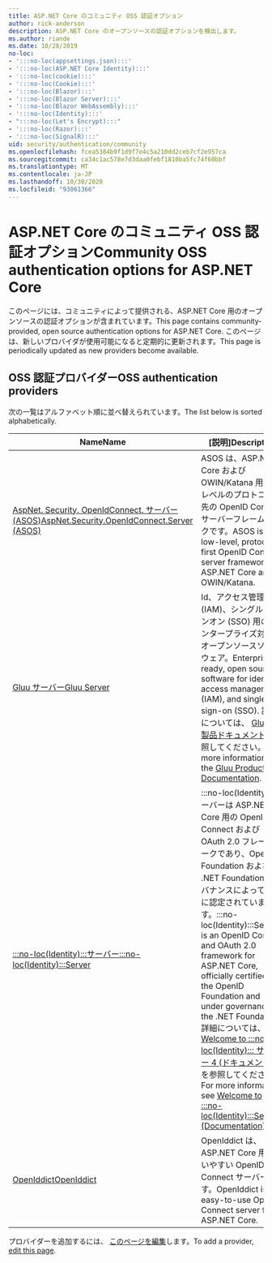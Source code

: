 ```yaml
---
title: ASP.NET Core のコミュニティ OSS 認証オプション
author: rick-anderson
description: ASP.NET Core のオープンソースの認証オプションを検出します。
ms.author: riande
ms.date: 10/28/2019
no-loc:
- ':::no-loc(appsettings.json):::'
- ':::no-loc(ASP.NET Core Identity):::'
- ':::no-loc(cookie):::'
- ':::no-loc(Cookie):::'
- ':::no-loc(Blazor):::'
- ':::no-loc(Blazor Server):::'
- ':::no-loc(Blazor WebAssembly):::'
- ':::no-loc(Identity):::'
- ":::no-loc(Let's Encrypt):::"
- ':::no-loc(Razor):::'
- ':::no-loc(SignalR):::'
uid: security/authentication/community
ms.openlocfilehash: fcea5384b9f1d9f7e4c5a210dd2ceb7cf2e957ca
ms.sourcegitcommit: ca34c1ac578e7d3daa0febf1810ba5fc74f60bbf
ms.translationtype: MT
ms.contentlocale: ja-JP
ms.lasthandoff: 10/30/2020
ms.locfileid: "93061366"
---
```

# <a name="community-oss-authentication-options-for-aspnet-core"></a><span data-ttu-id="50173-103">ASP.NET Core のコミュニティ OSS 認証オプション</span><span class="sxs-lookup"><span data-stu-id="50173-103">Community OSS authentication options for ASP.NET Core</span></span>

<span data-ttu-id="50173-104">このページには、コミュニティによって提供される、ASP.NET Core 用のオープンソースの認証オプションが含まれています。</span><span class="sxs-lookup"><span data-stu-id="50173-104">This page contains community-provided, open source authentication options for ASP.NET Core.</span></span> <span data-ttu-id="50173-105">このページは、新しいプロバイダが使用可能になると定期的に更新されます。</span><span class="sxs-lookup"><span data-stu-id="50173-105">This page is periodically updated as new providers become available.</span></span>

## <a name="oss-authentication-providers"></a><span data-ttu-id="50173-106">OSS 認証プロバイダー</span><span class="sxs-lookup"><span data-stu-id="50173-106">OSS authentication providers</span></span>

<span data-ttu-id="50173-107">次の一覧はアルファベット順に並べ替えられています。</span><span class="sxs-lookup"><span data-stu-id="50173-107">The list below is sorted alphabetically.</span></span>

| <span data-ttu-id="50173-108">Name</span><span class="sxs-lookup"><span data-stu-id="50173-108">Name</span></span> | <span data-ttu-id="50173-109">[説明]</span><span class="sxs-lookup"><span data-stu-id="50173-109">Description</span></span> |
| ---- | ----------- |
| [<span data-ttu-id="50173-110">AspNet. Security. OpenIdConnect. サーバー (ASOS)</span><span class="sxs-lookup"><span data-stu-id="50173-110">AspNet.Security.OpenIdConnect.Server (ASOS)</span></span>](https://github.com/aspnet-contrib/AspNet.Security.OpenIdConnect.Server) | <span data-ttu-id="50173-111">ASOS は、ASP.NET Core および OWIN/Katana 用の低レベルのプロトコル優先の OpenID Connect サーバーフレームワークです。</span><span class="sxs-lookup"><span data-stu-id="50173-111">ASOS is a low-level, protocol-first OpenID Connect server framework for ASP.NET Core and OWIN/Katana.</span></span> |
| [<span data-ttu-id="50173-112">Gluu サーバー</span><span class="sxs-lookup"><span data-stu-id="50173-112">Gluu Server</span></span>](https://gluu.org/) | <span data-ttu-id="50173-113">Id、アクセス管理 (IAM)、シングルサインオン (SSO) 用のエンタープライズ対応のオープンソースソフトウェア。</span><span class="sxs-lookup"><span data-stu-id="50173-113">Enterprise ready, open source software for identity, access management (IAM), and single sign-on (SSO).</span></span> <span data-ttu-id="50173-114">詳細については、 [Gluu の製品ドキュメント](https://gluu.org/docs/)を参照してください。</span><span class="sxs-lookup"><span data-stu-id="50173-114">For more information, see the [Gluu Product Documentation](https://gluu.org/docs/).</span></span> |
| [<span data-ttu-id="50173-115">:::no-loc(Identity):::サーバー</span><span class="sxs-lookup"><span data-stu-id="50173-115">:::no-loc(Identity):::Server</span></span>](https://identityserver.io/) | <span data-ttu-id="50173-116">:::no-loc(Identity):::サーバーは ASP.NET Core 用の OpenID Connect および OAuth 2.0 フレームワークであり、OpenID Foundation および .NET Foundation のガバナンスによって正式に認定されています。</span><span class="sxs-lookup"><span data-stu-id="50173-116">:::no-loc(Identity):::Server is an OpenID Connect and OAuth 2.0 framework for ASP.NET Core, officially certified by the OpenID Foundation and under governance of the .NET Foundation.</span></span> <span data-ttu-id="50173-117">詳細については、「 [Welcome to :::no-loc(Identity)::: サーバー 4 (ドキュメント)](https://identityserver4.readthedocs.io/en/latest/)」を参照してください。</span><span class="sxs-lookup"><span data-stu-id="50173-117">For more information, see [Welcome to :::no-loc(Identity):::Server4 (Documentation)](https://identityserver4.readthedocs.io/en/latest/).</span></span> |
| [<span data-ttu-id="50173-118">OpenIddict</span><span class="sxs-lookup"><span data-stu-id="50173-118">OpenIddict</span></span>](https://github.com/openiddict/openiddict-core) | <span data-ttu-id="50173-119">OpenIddict は、ASP.NET Core 用の使いやすい OpenID Connect サーバーです。</span><span class="sxs-lookup"><span data-stu-id="50173-119">OpenIddict is an easy-to-use OpenID Connect server for ASP.NET Core.</span></span> |

<span data-ttu-id="50173-120">プロバイダーを追加するには、 [このページを編集](https://github.com/login?return_to=https%3A%2F%2Fgithub.com%2Faspnet%2FDocs%2Fedit%2Fmaster%2Faspnetcore%2Fsecurity%2Fauthentication%2Fcommunity.md)します。</span><span class="sxs-lookup"><span data-stu-id="50173-120">To add a provider, [edit this page](https://github.com/login?return_to=https%3A%2F%2Fgithub.com%2Faspnet%2FDocs%2Fedit%2Fmaster%2Faspnetcore%2Fsecurity%2Fauthentication%2Fcommunity.md).</span></span>

